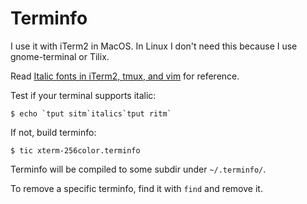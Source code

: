 Terminfo
========

I use it with iTerm2 in MacOS. In Linux I don't need this because I use gnome-terminal or Tilix.

Read [Italic fonts in iTerm2, tmux, and vim](https://alexpearce.me/2014/05/italics-in-iterm2-vim-tmux/) for reference.

Test if your terminal supports italic:

    $ echo `tput sitm`italics`tput ritm`

If not, build terminfo:

    $ tic xterm-256color.terminfo

Terminfo will be compiled to some subdir under `~/.terminfo/`.

To remove a specific terminfo, find it with `find` and remove it.
